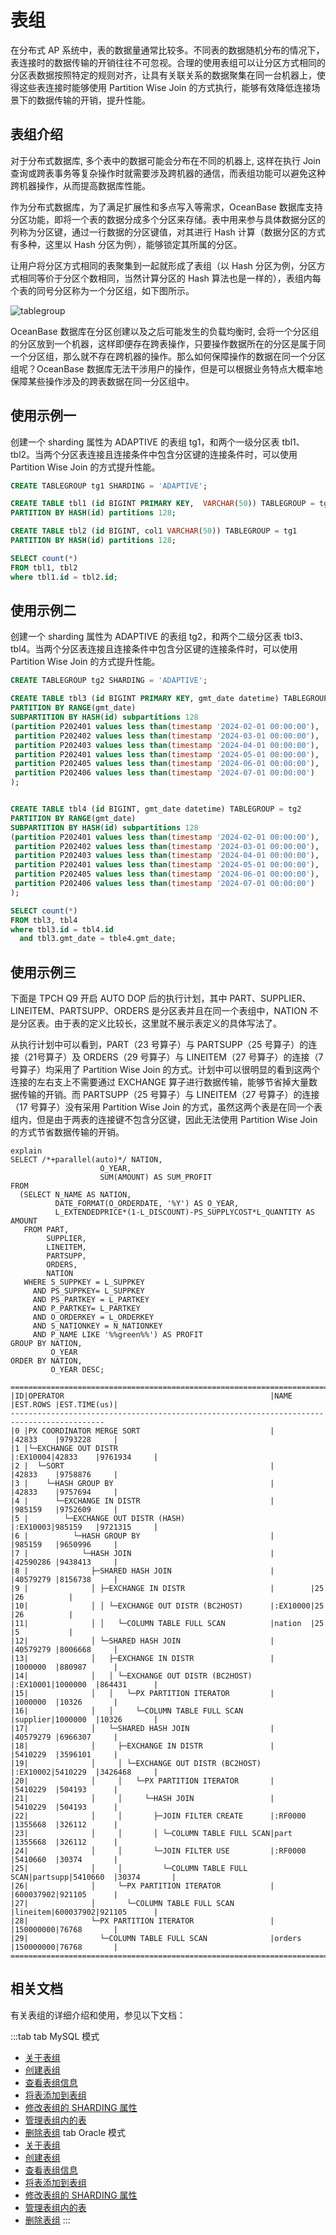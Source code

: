 # 表组

在分布式 AP 系统中，表的数据量通常比较多。不同表的数据随机分布的情况下，表连接时的数据传输的开销往往不可忽视。合理的使用表组可以让分区方式相同的分区表数据按照特定的规则对齐，让具有关联关系的数据聚集在同一台机器上，使得这些表连接时能够使用 Partition Wise Join 的方式执行，能够有效降低连接场景下的数据传输的开销，提升性能。

## 表组介绍

对于分布式数据库, 多个表中的数据可能会分布在不同的机器上, 这样在执行 Join 查询或跨表事务等复杂操作时就需要涉及跨机器的通信，而表组功能可以避免这种跨机器操作，从而提高数据库性能。

作为分布式数据库，为了满足扩展性和多点写入等需求，OceanBase 数据库支持分区功能，即将一个表的数据分成多个分区来存储。表中用来参与具体数据分区的列称为分区键，通过一行数据的分区键值，对其进行 Hash 计算（数据分区的方式有多种，这里以 Hash 分区为例），能够锁定其所属的分区。

让用户将分区方式相同的表聚集到一起就形成了表组（以 Hash 分区为例，分区方式相同等价于分区个数相同，当然计算分区的 Hash 算法也是一样的），表组内每个表的同号分区称为一个分区组，如下图所示。

![tablegroup](https://obbusiness-private.oss-cn-shanghai.aliyuncs.com/doc/img/observer/kv/tablegroup.png)

OceanBase 数据库在分区创建以及之后可能发生的负载均衡时, 会将一个分区组的分区放到一个机器，这样即便存在跨表操作，只要操作数据所在的分区是属于同一个分区组，那么就不存在跨机器的操作。那么如何保障操作的数据在同一个分区组呢？OceanBase 数据库无法干涉用户的操作，但是可以根据业务特点大概率地保障某些操作涉及的跨表数据在同一分区组中。

## 使用示例一

创建一个 sharding 属性为 ADAPTIVE 的表组 tg1，和两个一级分区表 tbl1、tbl2。当两个分区表连接且连接条件中包含分区键的连接条件时，可以使用 Partition Wise Join 的方式提升性能。

```sql
CREATE TABLEGROUP tg1 SHARDING = 'ADAPTIVE';

CREATE TABLE tbl1 (id BIGINT PRIMARY KEY,  VARCHAR(50)) TABLEGROUP = tg1 
PARTITION BY HASH(id) partitions 128;

CREATE TABLE tbl2 (id BIGINT, col1 VARCHAR(50)) TABLEGROUP = tg1 
PARTITION BY HASH(id) partitions 128;

SELECT count(*)
FROM tbl1, tbl2
where tbl1.id = tbl2.id;
```

## 使用示例二

创建一个 sharding 属性为 ADAPTIVE 的表组 tg2，和两个二级分区表 tbl3、tbl4。当两个分区表连接且连接条件中包含分区键的连接条件时，可以使用 Partition Wise Join 的方式提升性能。

```sql
CREATE TABLEGROUP tg2 SHARDING = 'ADAPTIVE';

CREATE TABLE tbl3 (id BIGINT PRIMARY KEY, gmt_date datetime) TABLEGROUP = tg2
PARTITION BY RANGE(gmt_date)
SUBPARTITION BY HASH(id) subpartitions 128
(partition P202401 values less than(timestamp '2024-02-01 00:00:00'),
 partition P202402 values less than(timestamp '2024-03-01 00:00:00'),
 partition P202403 values less than(timestamp '2024-04-01 00:00:00'),
 partition P202401 values less than(timestamp '2024-05-01 00:00:00'),
 partition P202405 values less than(timestamp '2024-06-01 00:00:00'),
 partition P202406 values less than(timestamp '2024-07-01 00:00:00')
);


CREATE TABLE tbl4 (id BIGINT, gmt_date datetime) TABLEGROUP = tg2
PARTITION BY RANGE(gmt_date)
SUBPARTITION BY HASH(id) subpartitions 128
(partition P202401 values less than(timestamp '2024-02-01 00:00:00'),
 partition P202402 values less than(timestamp '2024-03-01 00:00:00'),
 partition P202403 values less than(timestamp '2024-04-01 00:00:00'),
 partition P202401 values less than(timestamp '2024-05-01 00:00:00'),
 partition P202405 values less than(timestamp '2024-06-01 00:00:00'),
 partition P202406 values less than(timestamp '2024-07-01 00:00:00')
);

SELECT count(*)
FROM tbl3, tbl4
where tbl3.id = tbl4.id
  and tbl3.gmt_date = tble4.gmt_date;
```

## 使用示例三

下面是 TPCH Q9 开启 AUTO DOP 后的执行计划，其中 PART、SUPPLIER、LINEITEM、PARTSUPP、ORDERS 是分区表并且在同一个表组中，NATION 不是分区表。由于表的定义比较长，这里就不展示表定义的具体写法了。

从执行计划中可以看到，PART（23 号算子）与 PARTSUPP（25 号算子）的连接（21号算子）及 ORDERS（29 号算子）与 LINEITEM（27 号算子）的连接（7 号算子）均采用了 Partition Wise Join 的方式。计划中可以很明显的看到这两个连接的左右支上不需要通过 EXCHANGE 算子进行数据传输，能够节省掉大量数据传输的开销。而 PARTSUPP（25 号算子）与 LINEITEM（27 号算子）的连接（17 号算子）没有采用 Partition Wise Join 的方式，虽然这两个表是在同一个表组内，但是由于两表的连接键不包含分区键，因此无法使用 Partition Wise Join 的方式节省数据传输的开销。

```
explain
SELECT /*+parallel(auto)*/ NATION,
                    O_YEAR,
                    SUM(AMOUNT) AS SUM_PROFIT
FROM
  (SELECT N_NAME AS NATION,
          DATE_FORMAT(O_ORDERDATE, '%Y') AS O_YEAR,
          L_EXTENDEDPRICE*(1-L_DISCOUNT)-PS_SUPPLYCOST*L_QUANTITY AS AMOUNT
   FROM PART,
        SUPPLIER,
        LINEITEM,
        PARTSUPP,
        ORDERS,
        NATION
   WHERE S_SUPPKEY = L_SUPPKEY
     AND PS_SUPPKEY= L_SUPPKEY
     AND PS_PARTKEY = L_PARTKEY
     AND P_PARTKEY= L_PARTKEY
     AND O_ORDERKEY = L_ORDERKEY
     AND S_NATIONKEY = N_NATIONKEY
     AND P_NAME LIKE '%%green%%') AS PROFIT
GROUP BY NATION,
         O_YEAR
ORDER BY NATION,
         O_YEAR DESC;

===========================================================================================
|ID|OPERATOR                                              |NAME    |EST.ROWS |EST.TIME(us)|
-------------------------------------------------------------------------------------------
|0 |PX COORDINATOR MERGE SORT                             |        |42833    |9793228     |
|1 |└─EXCHANGE OUT DISTR                                  |:EX10004|42833    |9761934     |
|2 |  └─SORT                                              |        |42833    |9758876     |
|3 |    └─HASH GROUP BY                                   |        |42833    |9757694     |
|4 |      └─EXCHANGE IN DISTR                             |        |985159   |9752609     |
|5 |        └─EXCHANGE OUT DISTR (HASH)                   |:EX10003|985159   |9721315     |
|6 |          └─HASH GROUP BY                             |        |985159   |9650996     |
|7 |            └─HASH JOIN                               |        |42590286 |9438413     |
|8 |              ├─SHARED HASH JOIN                      |        |40579279 |8156738     |
|9 |              │ ├─EXCHANGE IN DISTR                   |        |25       |26          |
|10|              │ │ └─EXCHANGE OUT DISTR (BC2HOST)      |:EX10000|25       |26          |
|11|              │ │   └─COLUMN TABLE FULL SCAN          |nation  |25       |5           |
|12|              │ └─SHARED HASH JOIN                    |        |40579279 |8006668     |
|13|              │   ├─EXCHANGE IN DISTR                 |        |1000000  |880987      |
|14|              │   │ └─EXCHANGE OUT DISTR (BC2HOST)    |:EX10001|1000000  |864431      |
|15|              │   │   └─PX PARTITION ITERATOR         |        |1000000  |10326       |
|16|              │   │     └─COLUMN TABLE FULL SCAN      |supplier|1000000  |10326       |
|17|              │   └─SHARED HASH JOIN                  |        |40579279 |6966307     |
|18|              │     ├─EXCHANGE IN DISTR               |        |5410229  |3596101     |
|19|              │     │ └─EXCHANGE OUT DISTR (BC2HOST)  |:EX10002|5410229  |3426468     |
|20|              │     │   └─PX PARTITION ITERATOR       |        |5410229  |504193      |
|21|              │     │     └─HASH JOIN                 |        |5410229  |504193      |
|22|              │     │       ├─JOIN FILTER CREATE      |:RF0000 |1355668  |326112      |
|23|              │     │       │ └─COLUMN TABLE FULL SCAN|part    |1355668  |326112      |
|24|              │     │       └─JOIN FILTER USE         |:RF0000 |5410660  |30374       |
|25|              │     │         └─COLUMN TABLE FULL SCAN|partsupp|5410660  |30374       |
|26|              │     └─PX PARTITION ITERATOR           |        |600037902|921105      |
|27|              │       └─COLUMN TABLE FULL SCAN        |lineitem|600037902|921105      |
|28|              └─PX PARTITION ITERATOR                 |        |150000000|76768       |
|29|                └─COLUMN TABLE FULL SCAN              |orders  |150000000|76768       |
===========================================================================================
```

## 相关文档

有关表组的详细介绍和使用，参见以下文档：

:::tab
tab MySQL 模式
  - [关于表组](../../700.reference/300.database-object-management/100.manage-object-of-mysql-mode/400.manage-table-groups-of-mysql-mode/100.about-table-groups-of-mysql-mode.md)
  - [创建表组](../../700.reference/300.database-object-management/100.manage-object-of-mysql-mode/400.manage-table-groups-of-mysql-mode/200.create-a-table-group-of-mysql-mode.md)
  - [查看表组信息](../../700.reference/300.database-object-management/100.manage-object-of-mysql-mode/400.manage-table-groups-of-mysql-mode/300.view-the-information-of-a-table-group-of-mysql-mode.md)
  - [将表添加到表组](../../700.reference/300.database-object-management/100.manage-object-of-mysql-mode/400.manage-table-groups-of-mysql-mode/400.add-tables-to-a-table-group-of-mysql-mode.md)
  - [修改表组的 SHARDING 属性](../../700.reference/300.database-object-management/100.manage-object-of-mysql-mode/400.manage-table-groups-of-mysql-mode/500.modify-the-sharding-attribute-ot-a-table-group-of-mysql-mode.md)
  - [管理表组内的表](../../700.reference/300.database-object-management/100.manage-object-of-mysql-mode/400.manage-table-groups-of-mysql-mode/600.manage-tables-within-a-table-group-of-mysql-mode.md)
  - [删除表组](../../700.reference/300.database-object-management/100.manage-object-of-mysql-mode/400.manage-table-groups-of-mysql-mode/700.delete-a-table-group-of-mysql-mode.md)
tab Oracle 模式
  - [关于表组](../../700.reference/300.database-object-management/200.manage-object-of-oracle-mode/300.manage-table-groups-of-oracle-mode/100.about-table-groups-of-oracle-mode.md)
  - [创建表组](../../700.reference/300.database-object-management/200.manage-object-of-oracle-mode/300.manage-table-groups-of-oracle-mode/200.create-a-table-group-of-oracle-mode.md)
  - [查看表组信息](../../700.reference/300.database-object-management/200.manage-object-of-oracle-mode/300.manage-table-groups-of-oracle-mode/300.view-the-information-of-a-table-group-of-oracle-mode.md)
  - [将表添加到表组](../../700.reference/300.database-object-management/200.manage-object-of-oracle-mode/300.manage-table-groups-of-oracle-mode/400.add-tables-to-a-table-group-of-oracle-mode.md)
  - [修改表组的 SHARDING 属性](../../700.reference/300.database-object-management/200.manage-object-of-oracle-mode/300.manage-table-groups-of-oracle-mode/500.modify-the-sharding-attribute-ot-a-table-group-of-oracle-mode.md)
  - [管理表组内的表](../../700.reference/300.database-object-management/200.manage-object-of-oracle-mode/300.manage-table-groups-of-oracle-mode/600.manage-tables-within-a-table-group-of-oracle-mode.md)
  - [删除表组](../../700.reference/300.database-object-management/200.manage-object-of-oracle-mode/300.manage-table-groups-of-oracle-mode/700.delete-a-table-group-of-oracle-mode.md)
:::
